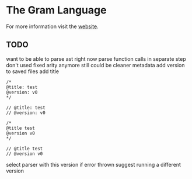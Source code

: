 # The Gram Language

For more information visit the [website](https://www.gramlanguage.com).

## TODO

want to be able to parse ast
right now parse function calls in separate step
don't used fixed arity anymore
still could be cleaner
metadata
add version to saved files
add title
```
/*
@title: test
@version: v0
*/

// @title: test
// @version: v0

/*
@title test
@version v0
*/

// @title test
// @version v0
```

select parser with this version
if error thrown suggest running a different version
